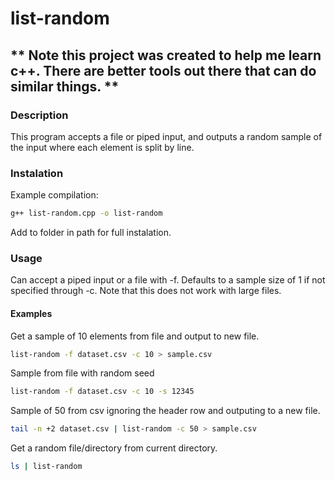 # list-random

## ** Note this project was created to help me learn c++. There are better tools out there that can do similar things. **

### Description
This program accepts a file or piped input, and outputs a random sample of the input where each element is split by line.

### Instalation
Example compilation:
```bash
g++ list-random.cpp -o list-random
```
Add to folder in path for full instalation.

### Usage
Can accept a piped input or a file with -f. Defaults to a sample size of 1 if not specified through -c. Note that this does not work with large files.

#### Examples
Get a sample of 10 elements from file and output to new file.
```bash
list-random -f dataset.csv -c 10 > sample.csv
```

Sample from file with random seed
```bash
list-random -f dataset.csv -c 10 -s 12345
```

Sample of 50 from csv ignoring the header row and outputing to a new file.
```bash
tail -n +2 dataset.csv | list-random -c 50 > sample.csv
```

Get a random file/directory from current directory.
```bash
ls | list-random
```


